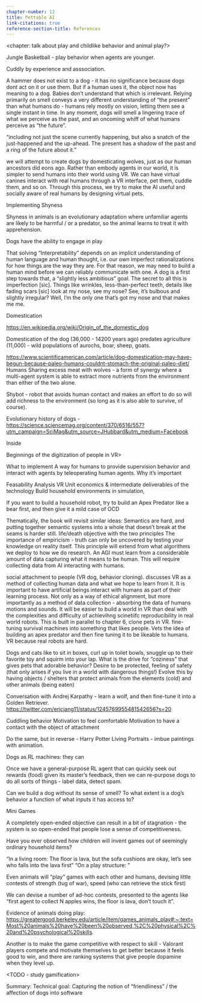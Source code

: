 ```yaml
---
chapter-number: 12
title: Pettable AI
link-citations: true
reference-section-title: References
---
```


<chapter: talk about play and childlike behavior and animal play?>

Jungle Basketball - play behavior when agents are younger.


Cuddly by experience and asssociation.

A hammer does not exist to a dog - it has no significance because dogs dont act on it or use them. But if a human uses it, the object now has meaning to a dog.
Babies don’t understand that which is irrelevant. 
Relying primarily on smell conveys a very different understanding of “the present” than what humans do - humans rely mostly on vision, letting them see a single instant in time. In any moment, dogs will smell a lingering trace of what we perceive as the past, and an oncoming whiff of what humans perceive as “the future”.

“including not just the scene currently happening, but also a snatch of the just-happened and the up-ahead. The present has a shadow of the past and a ring of the future about it.”

 we will attempt to create dogs by domesticating wolves, just as our human ancestors did eons ago. Rather than embody agents in our world, it is simpler to send humans into their world using VR. We can have virtual canines interact with real humans through a VR interface, pet them, cuddle them, and so on. Through this process, we try to make the AI useful and socially aware of real humans by designing virtual pets.

Implementing Shyness

Shyness in animals is an evolutionary adaptation where unfamiliar agents are likely to be harmful / or a predator, so the animal learns to treat it with apprehension.


Dogs have the ability to engage in play 

That solving “Interpretability” depends on an implicit understanding of human language and human thought, i.e. our own imperfect rationalizations for how things are the way they are.
For that reason, we may need to build a human mind before we can reliably communicate with one. A dog is a first step towards that, a “slightly less ambitious” goal.
The secret to all this is imperfection [sic]. Things like wrinkles, less-than-perfect teeth, details  like fading scars [sic] look at my nose, see my nose? See, it’s bulbous and slightly irregular? Well, I’m the only one that’s got my nose and that makes me me.

Domestication

https://en.wikipedia.org/wiki/Origin_of_the_domestic_dog

Domestication of the dog  (36,000 - 14200 years ago) predates agriculture (11,000) - wild populations of aurochs, boar, sheep, goats.

https://www.scientificamerican.com/article/dog-domestication-may-have-begun-because-paleo-humans-couldnt-stomach-the-original-paleo-diet/
Humans Sharing excess meat with wolves - a form of synergy where a multi-agent system is able to extract more nutrients from the environment than either of the two alone.

Shybot - robot that avoids human contact and makes an effort to do so will add richness to the environment (so long as it is also able to survive, of course).

Evolutionary history of dogs - 
https://science.sciencemag.org/content/370/6516/557?utm_campaign=SciMag&utm_source=JHubbard&utm_medium=Facebook

Inside 

Beginnings of the digitization of people in VR>

What to implement
A way for humans to provide supervision behavior and interact with agents by teleoperating human agents.
Why it’s important


Feasability Analysis
VR 
Unit economics & intermediate deliverables of the technology
Build household environments in simulation, 

If you want to build a household robot, try to build an Apex Predator like a bear first, and then give it a mild case of OCD




Thematically, the book will revisit similar ideas:
Semantics are hard, and putting together semantic systems into a whole that doesn’t break at the seams is harder still. life/death objective with the two principles
The importance of empiricism - truth can only be uncovered by testing your knowledge on reality itself. This principle will extend from what algorithms we deploy to how we do research.
An AGI must learn from a considerable amount of data capturing what it means to be human. This will require collecting data from AI interacting with humans.


social attachment to people (VR dog, behavior cloning). 
discusses VR as a method of collecting human data and what we hope to learn from it. It is important to have artificial beings interact with humans as part of their learning process. Not only as a way of ethical alignment, but more importantly as a method of data collection - absorbing the data of humans motions and sounds. It will be easier to build a world in VR than deal with the complexities and difficulty of achievihng scinetiifc reproducibility in real world robots. This is built in parallel to chapter 6, clone pets in VR. fine-tuning survival machines into something that likes people. Vets the idea of building an apex predator and then fine tuning it to be likeable to humans. VR because real robots are hard.


Dogs and cats like to sit in boxes, curl up in toilet bowls, snuggle up to their favorite toy and squirm into your lap.
What is the drive for “coziness” that gives pets that adorable behavior?
Desire to be protected, feeling of safety (that only arises if you live in a world with dangerous things!)
Evolve this by having objects / shelters that protect animals from the elements (cold) and other animals (being eaten)

Conversation with Andrej Karpathy - learn a wolf, and then fine-tune it into a Golden Retriever.
https://twitter.com/ericjang11/status/1245769955481542656?s=20


Cuddling behavior
Motivation to feel comfortable
Motivation to have a contact with the object of attachment

Do the same, but in reverse - Harry Potter Living Portraits - imbue paintings with animation. 


Dogs as RL machines: they can 

Once we have a general-purpose RL agent that can quickly seek out rewards (food) given its master’s feedback, then we can re-purpose dogs to do all sorts of things - label data, detect spam. 

Can we build a dog without its sense of smell? To what extent is a dog’s behavior a function of what inputs it has access to? 

Mini Games

A completely open-ended objective can result in a bit of stagnation - the system is so open-ended that people lose a sense of competitiveness.


Have you ever observed how children will invent games out of seemingly ordinary household items? 

“In a living room: The floor is lava, but the sofa cushions are okay, let’s see who falls into the lava first”
“On a play structure: ” 

Even animals will “play” games with each other and humans, devising little contests of strength (tug of war), speed (who can retrieve the stick first)


We can devise a number of ad-hoc contests, presented to the agents like “first agent to collect N apples wins, the floor is lava, don’t touch it”.


Evidence of animals doing play: 
https://greatergood.berkeley.edu/article/item/games_animals_play#:~:text=Most%20animals%20have%20been%20observed,%2C%20physical%2C%20and%20psychological%20skills.


Another is to make the game competitive with respect to skill - Valorant players compete and motivate themselves to get better because it feels good to win, and there are ranking systems that give people dopamine when they level up.

<TODO - study gamification>


Summary:
Technical goal: Capturing the notion of “friendliness” / the affection of dogs into software



